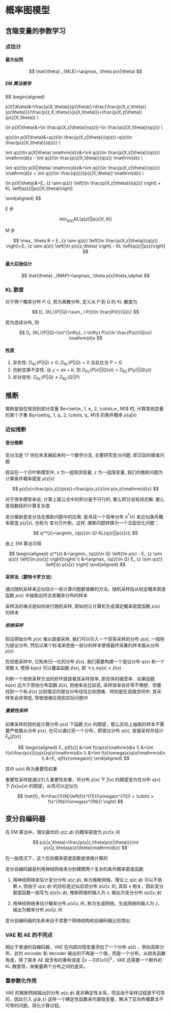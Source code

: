 # 概率图模型

## 含隐变量的参数学习

### 点估计

#### 最大似然

$$
\hat{\theta} _{MLE}=\argmax_ \theta p(x|\theta)
$$

##### EM 算法推导

$$
\begin{aligned}

p(X|\theta)&=\frac{p(X,\theta)}{p(\theta)}=\frac{\frac{p(X,z,\theta)}{p(\theta)}}{\frac{p(z,X,\theta)}{p(X,\theta)}}=\frac{p(X,z|\theta)}{p(z|X,\theta)} \\

\ln p(X|\theta)&=\ln \frac{p(X,z|\theta)}{q(z)}-\ln \frac{p(z|X,\theta)}{q(z)} \\

q(z)\ln p(X|\theta)&=q(z)\ln \frac{p(X,z|\theta)}{q(z)}-q(z)\ln \frac{p(z|X,\theta)}{q(z)} \\

\int q(z)\ln p(X|\theta) \mathrm{d}z&=\int q(z)\ln \frac{p(X,z|\theta)}{q(z)} \mathrm{d}z - \int q(z)\ln \frac{p(z|X,\theta)}{q(z)} \mathrm{d}z \\

\int q(z)\ln p(X|\theta) \mathrm{d}z&=\int q(z)\ln \frac{p(X,z|\theta)}{q(z)} \mathrm{d}z + \int q(z)\ln \frac{q(z)}{p(z|X,\theta)} \mathrm{d}z \\

\ln p(X|\theta)&=E_ {z \sim q(z)} \left[\ln \frac{p(X,z|\theta)}{q(z)} \right]  + KL \left[q(z)||p(z|X,\theta)\right]

\end{aligned}
$$

E 步

$$
\min_ {q(z)} KL \left[q(z)||p(z|X,\theta)\right]
$$

M 步

$$
\max_ \theta B = E_ {z \sim q(z)} \left[\ln \frac{p(X,z|\theta)}{q(z)} \right]=E_ {z \sim q(z)} \left[\ln p(x|z,\theta) \right] - KL \left[q(z)||p(z)\right]
$$

#### 最大后验估计

$$
\hat{\theta} _{MAP}=\argmax_ \theta p(x|\theta,\alpha)
$$

### KL 散度

对于两个概率分布 $P, Q$, 若为离散分布, 定义从 $P$ 到 $Q$ 的 KL 散度为

$$
D_ {KL}(P||Q)=\sum_ i P(i)\ln \frac{P(i)}{Q(i)}
$$

若为连续分布, 则

$$
D_ {KL}(P||Q)=\int^{\infty}_ {-\infty} P(x)\ln \frac{P(x)}{Q(x)} \mathrm{d}x
$$

#### 性质

1. 非负性: $D_ {KL}(P||Q) \geq 0$; $D_ {KL}(P||Q)=0$ 当且仅当 $P=Q$
2. 仿射变换不变性: 设 $y=ax+b$, 则 $D_ {KL}(P(x)||Q(x))=D_ {KL}(P(y)||Q(y))$
3. 非对易性: $D_ {KL}(P||Q)\neq D_ {KL}(Q||P)$

## 推断

推断是指在观测到部分变量 $e=\set{e_ 1, e_ 2, \cdots,e_ M}$ 时, 计算其他变量的某个子集 $q=\set{q_ 1, q_ 2, \cdots, q_ M}$ 的条件概率 $p(q|e)$

### 近似推断

#### 变分推断

变分法是 17 世纪末发展起来的一个数学分支, 主要研究变分问题, 即泛函的极值问题

假设在一个贝叶斯模型中, $x$ 为一组观测变量, $z$ 为一组隐变量, 我们的推断问题为计算条件概率密度 $p(z|x)$

$$
p(z|x)=\frac{p(x,z)}{p(x)}=\frac{p(x,z)}{\int p(x,z)\mathrm{d}z}
$$

对于很多模型来说, 计算上面公式中的积分是不可行的, 要么积分没有闭式解, 要么是指数级的计算复杂度

变分推断是变分法在推断问题中的应用, 是寻找一个简单分布 $q^*(x)$ 来近似条件概率密度 $p(z|x)$, 也称为 变分贝叶斯。这样, 推断问题转换为一个泛函优化问题：

$$
q^*(z)=\argmin_ {q(z)\in Q} KL(q(z)||p(z|x))
$$

由上 EM 算法可得

$$
\begin{aligned}
    q^*(z)
    &=\argmin_ {q(z)\in Q} \left(\ln p(x) - E_ {z \sim q(z)} \left[\ln p(x|z) \right]\right) \\
    &=\argmax_ {q(z)\in Q} E_ {z \sim q(z)} \left[\ln p(x|z) \right]
\end{aligned}
$$

#### 采样法（蒙特卡罗方法）

通过随机采样来近似估计一些计算问题数值解的方法。随机采样指从给定概率密度函数 $p(x)$ 中抽取出符合其概率分布的样本

采样法的难点是如何进行随机采样, 即如何让计算机生成满足概率密度函数 $p(x)$ 的样本

##### 拒绝采样

假设原始分布 $p(x)$ 难以直接采样, 我们可以引入一个容易采样的分布 $q(x)$, 一般称为提议分布, 然后以某个标准来拒绝一部分的样本使得最终采集的样本服从分布 $p(x)$

在拒绝采样中, 已知未归一化的分布 $\hat{p}(x)$, 我们需要构建一个提议分布 $q(x)$ 和一个常数 $k$, 使得 $kq(x)$ 可以覆盖函数 $\hat{p}(x)$, 即 $\forall x, kq(x)\geq \hat{p}(x)$

判断一个拒绝采样方法的好坏就是看其采样效率, 即总体的接受率．如果函数 $kq(x)$ 远大于原始分布函数 $\hat{p}(x)$, 拒绝率会比较高, 采样效率会非常不理想．但要找到一个和 $\hat{p}(x)$ 比较接近的提议分布往往比较困难．特别是在高维空间中, 其采样率会非常低, 导致很难应用到实际问题中

##### 重要性采样

如果采样的目的是计算分布 $p(x)$ 下函数 $f(x)$ 的期望，那么实际上抽取的样本不需要严格服从分布 $p(x)$, 也可以通过另一个分布，即提议分布 $q(x)$, 直接采样并估计 $E_ p[f(x)]$

$$
\begin{aligned}
    E_ p[f(x)]
    &=\int f(x)p(x)\mathrm{d}x \\
    &=\int f(x)\frac{p(x)}{q(x)}q(x)\mathrm{d}x \\
    &=\int f(x)\omega(x)q(x)\mathrm{d}x \\
    &=E_ q[f(x)\omega(x)]
\end{aligned}
$$

其中 $\omega(x)$ 称为重要性权重

重要性采样是通过引入重要性权重，将分布 $p(x)$ 下 $f(x)$ 的期望变为在分布 $q(x)$ 下 $f(x)\omega(x)$ 的期望，从而可以近似为

$$
\hat{f}_ N=\frac{1}{N}\left(f(x^{(1)})\omega(x^{(1)}) + \cdots + f(x^{(N)})\omega(x^{(N)}) \right)
$$

## 变分自编码器

在 EM 算法中，理论最优的 $q(z;\phi)$ 的概率密度为 $p(z|x,\theta)$

$$
p(z|x,\theta)=\frac{p(x|z,\theta)p(z|\theta)}{\int p(x|z,\theta)p(z|\theta)\mathrm{d}z}
$$

在一般情况下，这个后验概率密度函数是很难计算的

变分自编码器是利用神经网络来分别建模两个复杂的条件概率密度函数

1. 用神经网络来估计变分分布 $q(z;\phi)$, 称为推断网络。理论上 $q(z;\phi)$ 可以不依赖 $x$, 但由于 $q(z;\phi)$ 的目标是近似后验分布 $p(z|x,\theta)$, 其和 $x$ 相关，因此变分密度函数一般写为 $q(z|x;\phi)$, 推断网络的输入为 $x$, 输出为变分分布 $q(z|x;\phi)$

2. 用神经网络来估计概率分布 $p(x|z,\theta)$, 称为生成网络。生成网络的输入为 $z$，输出为概率分布 $p(x|z,\theta)$

变分自编码器的名称来自于其整个网络结构和自编码器比较类似

### VAE 和 AE 的不同点

相比于普通的自编码器，VAE 在内部对隐变量添加了一个分布 $q(z)$ ，例如高斯分布，此时 encoder 和 decoder 输出的不再是一个值，而是一个分布。从损失函数角度，除了原本 AE 就含有的重构误差 $|| x-D(E(x))||^2$，VAE 还需要一个额外的 KL 散度项，来衡量两个分布之间的差异。

### 重参数化作用

VAE 的推断网络输出的分布 $q(z;\phi)$ 是非确定性关系，而且由于采样过程是不可导的，因此引入 $g(\phi,\epsilon)$ 这样一个确定性函数来代替隐变量，解决了反向传播算法不可导的问题，简化计算过程。
